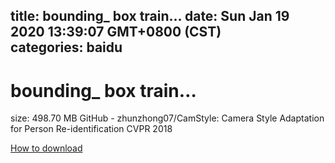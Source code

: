 
title: bounding_ box train…
date: Sun Jan 19 2020 13:39:07 GMT+0800 (CST)    
categories: baidu
---

# bounding_ box train…
size: 498.70 MB
 GitHub - zhunzhong07/CamStyle: Camera Style Adaptation for Person Re-identification CVPR 2018
 

[How to download](https://bpcam.bemobtrk.com/go/2ceec3aa-1ca2-46d6-b9ff-aaa5c184517c?jno=2982)